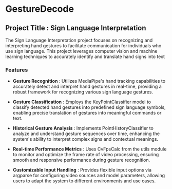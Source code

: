 # GestureDecode
## Project Title : Sign Language Interpretation

The Sign Language Interpretation project focuses on recognizing and interpreting hand gestures to facilitate communication for individuals who use sign language. This project leverages computer vision and machine learning techniques to accurately identify and translate hand signs into text

### Features 

- **Gesture Recognition** : Utilizes MediaPipe's hand tracking capabilities to accurately detect and interpret hand gestures in real-time, providing a robust framework for recognizing various sign language gestures.

- **Gesture Classification** : Employs the KeyPointClassifier model to classify detected hand gestures into predefined sign language symbols, enabling precise translation of gestures into meaningful commands or text.
  
- **Historical Gesture Analysis** : Implements PointHistoryClassifier to analyze and understand gesture sequences over time, enhancing the system's ability to interpret complex signs and contextual meanings.

- **Real-time Performance Metrics** : Uses CvFpsCalc from the utils module to monitor and optimize the frame rate of video processing, ensuring smooth and responsive performance during gesture recognition.

- **Customizable Input Handling** : Provides flexible input options via argparse for configuring video sources and model parameters, allowing users to adapt the system to different environments and use cases.
